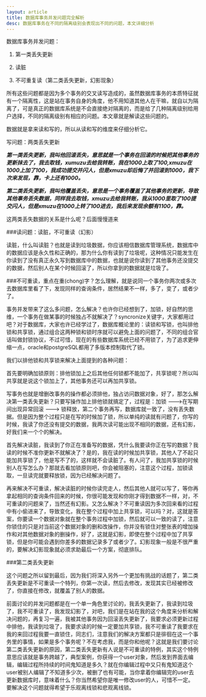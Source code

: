 ```yaml
---
layout: article
title: 数据库事务并发问题完全解析
desc: 数据库事务在不同的隔离级别会表现出不同的问题，本文详细分析
---
```


数据库事务并发问题： 

1. 第一类丢失更新 

2. 读脏 

3. 不可重复读（第二类丢失更新，幻影现象） 

所有这些问题都是因为多个事务的交叉读写造成的，虽然数据库事务的本质特征就有一个隔离性，这是站在事务自身的角度，他不用知道其他人在干嘛，就自以为隔离了，可是真正的数据库系统是不会直接绝对隔离的，而是给了几种隔离级别给用户选择，不同的隔离级别有相应的问题。本文章就是解读这些问题的。 

数据就是拿来读和写的，所以从读和写的维度来仔细分析它。 


写问题：两类丢失更新 

***第一类丢失更新，我叫他回滚丢失，意思就是一个事务在回滚的时候把其他事务的更新抹去了，我去取钱，xumuzu去给我转账，我在1000上取了100,xmuzu在1000上加了100，我成功提交并闪人，但是xmuzu却后悔了并回滚到1000，我下次来发现，靠，卡上还有1000。*** 

***第二类丢失更新，我叫他覆盖丢失，意思是一个事务覆盖了其他事务的更新，导致其他事务丢失数据，同样我去取钱，xmuzu去给我转账，我从1000里取了100提交闪人，但是xmuzu在1000上转了100进去，我后来发现余额有1100，靠。***

这两类丢失数据的关系是什么呢？后面慢慢道来 

###读问题：读脏，不可重读（幻影） 

读脏，什么叫读脏？也就是读到垃圾数据，你应该相信数据库管理系统，数据库中的数据应该是永久性和正确的，那为什么你有读到了垃圾呢，这种情况只能发生在你读到了没有真正永久写到数据库中的数据，也就是说你读到了其他事务还没提交的数据，然后别人在某个时候回滚了，所以你拿到的数据就是垃圾了。 

###不可重读，重点在重(chong)字？怎么理解，就是说同一个事务你两次或多次去数据库里看了下，发现同样的查询条件，居然结果不一样，多了，变了，或者少了。 

事务并发带来了这么多问题，怎么解决？也许你已经想到了，加锁，好自然的思维，一个事务在做某事的时候独占不就解决了？syncronize关键字，大家都用过吧？对于数据库，大家也许已经学过了，数据库概论里的：读锁和写锁，也叫排他锁和共享锁，通过组合这两种锁和锁时序就可以避免上面的问题了，不同的组合官话叫做封锁协议，不过可惜，现在的有些数据库系统已经不用锁了，为了追求更伸缩一点，oracle和postgreSQL都用了多版本控制取代了锁。 

我们以排他锁和共享锁来解决上面提到的各种问题： 

首先要明确加锁原则：排他锁加上之后其他任何锁都不能加了，共享锁呢？所以叫共享就是说这个锁加上了，其他事务还可以再加共享锁。 

写事务也就是增删改事务的操作都必须排他，独占访问数据对象，好了，那怎么解决第一类丢失更新？只要写操作加上排他锁就搞定了，过程是：加锁 --->在写期间出现异常回滚 ---> 锁释放，第二个事务再写，数据库就一致了，没有丢失数据。但是因为整个过程只是在写的时候加了锁，所以单纯的读就有问题了，你写的时候，我读了你还没有提交的数据，我两次读可能出现不相同的数据，还有幻影，好我们来一个个的解决。 

首先解决读脏，我读到了你正在准备写的数据，凭什么我要读你正在写的数据？我读的时候不准你更新不就解决了？是的，我在读的时候加共享锁，其他人了不起只能加共享锁了，他是写不了的，这样就不会读脏了。有人问了，我加共享锁的时候别人在写怎么办？那就去看加锁原则吧，你会被阻塞的，注意这个过程，加锁读取，一旦读完就要释放锁，因为已经解决问题了。 

再来解决不可重读，解决读脏的时候你读完走人，然后其他人就可以写了，等你再拿起相同的查询条件回来的时候，你很可能发现和你刚才得到数据不一样，对，不可重读的问题来了，当然还有幻影。又怎么解决？不可重读因为多次回来看的过程中有小偷进来了，导致变化，我在整个过程中加上共享锁，可以吗？对，这就是答案，你要读一个数据对象就在整个事务过程中加锁，然后就可以一致的读了，注意你锁住的只是对当前这个数据对象的删和改操作，你并没有锁住对整张表的增加操作和对其他数据对象的删操作，好了，这就是幻影，即使在整个过程中加了共享锁，但是你可能会遇到你差多的数据记录多了或者少了。幻影现象一般是不很严重的，要解决幻影现象就必须求助最后一个方案，彻底排队。 

###第二类丢失更新

这个问题之所以留到最后，因为我们将深入另外一个更加有挑战的话题了，第二类丢失更新是不可重读一个特列，你第一次读，然后去修改，发现其实已经被修改了，你直接在修改，就覆盖了别人的数据。 

前面讨论的并发问题都是在一个单一角色里讨论的，我丢失更新了，我读到垃圾了，我不可重读了，我发现幻影了，对吧，我们是在站在我的这个角度来分析和解决问题的，再复习一遍，我被其他事务因为回滚丢失更新了，我要求必须更新过程中排他，我读到垃圾了，我要求读的时候一定要加共享锁，我不可重读了我要求在我的来回过程我要一直锁住，同志们，注意我们的解决方案都只是徘徊在这一个事务里的事情，如果是多个事务呢？不在考虑我，而是你和他呢？这就是我们要讨论第二类丢失更新的原因，第二类丢失更新有人说是不可重读的特例，其实这个特例意思应该就是事务跨越了，典型案例，你获得一个user对象，然后发到界面去编辑，编辑过程所持续的时间鬼知道是多久？就在你编辑过程中又只有鬼知道这个user被别人编辑了不知道多少次，被删了也有可能，当你拿着你编辑完的user去更新数据库时，意味着什么？你当然希望你是唯一修改user的人，可惜不一定。要解决这个问题就得希望于乐观离线锁和悲观离线锁。

